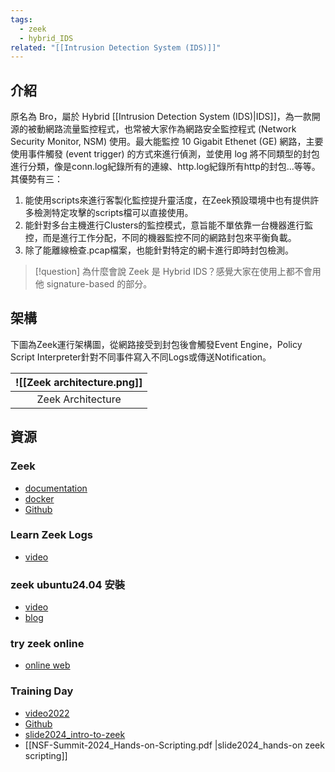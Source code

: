 ```yaml
---
tags:
  - zeek
  - hybrid_IDS
related: "[[Intrusion Detection System (IDS)]]"
---
```

## 介紹
原名為 Bro，屬於 Hybrid [[Intrusion Detection System (IDS)|IDS]]，為一款開源的被動網路流量監控程式，也常被大家作為網路安全監控程式 (Network Security Monitor, NSM) 使用。最大能監控 10 Gigabit Ethenet (GE) 網路，主要使用事件觸發 (event trigger) 的方式來進行偵測，並使用 log 將不同類型的封包進行分類，像是conn.log紀錄所有的連線、http.log紀錄所有http的封包...等等。其優勢有三：
1. 能使用scripts來進行客製化監控提升靈活度，在Zeek預設環境中也有提供許多檢測特定攻擊的scripts檔可以直接使用。
2. 能針對多台主機進行Clusters的監控模式，意旨能不單依靠一台機器進行監控，而是進行工作分配，不同的機器監控不同的網路封包來平衡負載。
3. 除了能離線檢查.pcap檔案，也能針對特定的網卡進行即時封包檢測。

>[!question] 為什麼會說 Zeek 是 Hybrid IDS？感覺大家在使用上都不會用他 signature-based 的部分。
## 架構
下圖為Zeek運行架構圖，從網路接受到封包後會觸發Event Engine，Policy Script Interpreter針對不同事件寫入不同Logs或傳送Notification。

| ![[Zeek architecture.png]] |
| -------------------------- |
| <center> Zeek Architecture |

## 資源
### Zeek
- [documentation](https://docs.zeek.org/en/master/)
- [docker](https://hub.docker.com/r/zeek/zeek)
- [Github](https://github.com/zeek/zeek)

### Learn Zeek Logs
- [video](https://www.youtube.com/watch?v=a2Cp6VYQuvU)

### zeek ubuntu24.04 安裝
- [video](https://www.youtube.com/watch?v=YxvKCMuaoXA)
- [blog](https://www.atlantic.net/vps-hosting/how-to-install-zeek-network-security-monitoring-tool-on-ubuntu-24-04/)

### try zeek online
- [online web](https://try.zeek.org/#/tryzeek/saved/df33eba69af547b0a070fac53291454d)

### Training Day
- [video2022](https://www.youtube.com/watch?v=yBE4TrE6lhY&t=1569s)
- [Github](https://github.com/zeek/zeek-training/tree/master)
- [slide2024_intro-to-zeek](https://docs.google.com/presentation/d/11UidS9npqvTF7Cv2-8OQMDh-7u1gXWxS/edit?slide=id.g12925a13aa0_1_70#slide=id.g12925a13aa0_1_70)
- [[NSF-Summit-2024_Hands-on-Scripting.pdf |slide2024_hands-on zeek scripting]]
